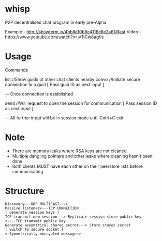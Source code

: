 whisp
=====
P2P decentralised chat program in early pre-Alpha

Example - http://showterm.io/4bb6e10b6e4118e8e2a61#fast
Video   - https://www.youtube.com/watch?v=jvTtCw8agVs

Usage
=====

Commands

list  //Show guids of other chat clients nearby
convo //Initiate secure connection to a guid [ Pass guid ID as next input ]

-- Once connection is established

send //Will request to open the session for communication [ Pass session ID as next input ]

-- All further input will be in session mode until Cntrl+C exit

Note
=====

- There are memory leaks where RSA keys are not cleaned
- Multiple dangling pointers and other leaks where cleaning hasn't been done
- Both clients MUST have each other on their peerstore lists before communicating



Structure
=========

	Discovery---UDP MULTICAST--->
	Passive listener<---TCP CONNECTION		
	[ Generate session keys ]
	TCP transmit new session---> Replicate session store public key
	<--- TCP transmit public key
	Generate asyemtrical shared secret---> Store shared secret
	[ Switch to secure socket ]
	<-Symmetrically encrypted messages>	


